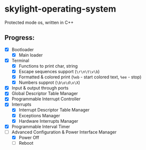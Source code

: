 # skylight-operating-system
Protected mode os, written in C++
## Progress:
-   [X] Bootloader
    -   [X] Main loader
-	[X] Terminal
    -   [X] Functions to print char, string
    -   [X] Escape sequences support (`\r\n\t\v\b`)
    -   [X] Formatted & colored print (`%eb` - start colored text, `%ee` - stop)
    -   [X] Numbers supprot (`\b\o\d\x\X`)
-   [X] Input & output through ports
-   [X] Global Descriptor Table Manager
-   [X] Programmable Interrupt Controller
-   [X] Interrupts
    -   [X] Interrupt Descriptor Table Manager
    -   [X] Exceptions Manager
    -   [X] Hardware Interrupts Manager
-   [X] Programmable Interval Timer
-   [ ] Advanced Configuration & Power Interface Manager
    -   [X] Power Off
    -   [ ] Reboot